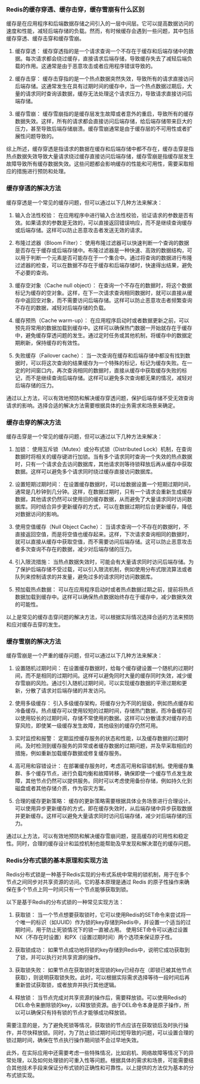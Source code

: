### Redis的缓存穿透、缓存击穿，缓存雪崩有什么区别

缓存是在应用程序和后端数据存储之间引入的一层中间层。它可以提高数据访问的速度和性能，减轻后端存储的负载。然而，有时候缓存会遇到一些问题，其中包括缓存穿透、缓存击穿和缓存雪崩。

1. 缓存穿透：
   缓存穿透指的是一个请求查询一个不存在于缓存和后端存储中的数据。每次请求都会绕过缓存，直接请求后端存储，导致缓存失去了减轻后端负载的作用。这通常是由于恶意攻击或者应用程序错误导致的。

2. 缓存击穿：
   缓存击穿指的是一个热点数据突然失效，导致所有的请求直接访问后端存储。这通常发生在具有过期时间的缓存中，当一个热点数据过期后，大量的请求同时查询该数据，缓存无法处理这个请求压力，导致请求直接访问后端存储。

3. 缓存雪崩：
   缓存雪崩指的是缓存层发生故障或者意外的重启，导致所有的缓存数据失效。这样，所有的请求都会直接访问后端存储，给后端存储带来巨大的压力，甚至导致后端存储崩溃。缓存雪崩通常是由于缓存层的不可用性或者扩展性问题导致的。

综上所述，缓存穿透是指请求的数据在缓存和后端存储中都不存在，缓存击穿是指热点数据失效导致大量请求绕过缓存直接访问后端存储，缓存雪崩是指缓存层发生故障导致所有缓存数据失效。这些问题都会影响缓存的性能和可用性，需要采取相应的措施进行预防和处理。

### 缓存穿透的解决方法

缓存穿透是一个常见的缓存问题，但可以通过以下几种方法来解决：

1. 输入合法性校验：
   在应用程序中进行输入合法性校验，验证请求的参数是否有效。如果请求的参数是无效的，可以直接返回错误响应，而不是继续查询缓存或后端存储。这样可以防止恶意攻击者发送无效的请求。

2. 布隆过滤器（Bloom Filter）：
   使用布隆过滤器可以快速判断一个查询的数据是否存在于缓存或后端存储中。布隆过滤器是一种快速、高效的数据结构，可以用于判断一个元素是否可能存在于一个集合中。通过将查询的数据进行布隆过滤器的检查，可以在数据不存在于缓存和后端存储时，快速得出结果，避免不必要的查询。

3. 缓存空对象（Cache null object）：
   在查询一个不存在的数据时，将这个数据标记为缓存的空对象。这样，在下一次请求查询相同数据时，就可以直接从缓存中返回空对象，而不需要访问后端存储。这样可以防止恶意攻击者频繁查询不存在的数据，减轻对后端存储的负载。

4. 缓存预热（Cache warm-up）：
   在应用程序启动时或者数据更新之前，可以预先将常用的数据加载到缓存中。这样可以确保热门数据一开始就存在于缓存中，避免缓存穿透问题的发生。通过定时任务或其他机制，将缓存中的数据定期刷新，保持缓存的有效性。

5. 失败缓存（Failover cache）：
   当一次查询在缓存和后端存储中都没有找到数据时，可以将这次查询的结果缓存为一个特殊的标记，标记为缓存失败。在一定的时间窗口内，再次查询相同的数据时，直接从缓存中获取缓存失败的标记，而不是继续查询后端存储。这样可以避免多次查询都无果的情况，减轻对后端存储的压力。

通过以上方法，可以有效地预防和解决缓存穿透问题，保护后端存储不受无效查询请求的影响。选择合适的解决方法需要根据具体的业务需求和场景来确定。

### 缓存击穿的解决方法

缓存击穿是一个常见的缓存问题，但可以通过以下几种方法来解决：

1. 加锁：
   使用互斥锁（Mutex）或分布式锁（Distributed Lock）机制，在查询数据时将相关的缓存键进行加锁。当有多个请求同时查询一个失效的热点数据时，只有一个请求会去访问数据库，其他请求则等待锁释放后再从缓存中获取数据。这样可以避免多个请求同时绕过缓存直接访问数据库。

2. 设置短期过期时间：
   在设置缓存数据时，可以给数据设置一个短期过期时间，通常是几秒钟到几分钟。这样，在数据过期时，只有一个请求会重新生成缓存数据，其他请求仍然可以使用旧的缓存数据，从而避免了大量请求同时访问数据库。同时结合异步更新缓存的方式，可以在数据过期时后台更新缓存，降低对数据访问的影响。

3. 使用空值缓存（Null Object Cache）：
   当请求查询一个不存在的数据时，不直接返回空值，而是将空值也缓存起来。这样，下次请求查询相同的数据时，就可以直接从缓存中获取空值，而不需要访问后端存储。这可以防止恶意攻击者多次查询不存在的数据，减少对后端存储的压力。

4. 引入限流措施：
   当热点数据失效时，可能会有大量请求同时访问后端存储。为了保护后端存储不受过载，可以引入限流机制，例如使用分布式限流算法或者队列来控制请求的并发量，避免过多的请求同时访问数据库。

5. 预加载热点数据：
   可以在应用程序启动时或者热点数据过期之前，提前将热点数据加载到缓存中。这样可以确保热点数据始终存在于缓存中，减少数据失效的可能性。

以上是常见的缓存击穿问题的解决方法，可以根据实际情况选择合适的方法来预防和应对缓存击穿的发生。

### 缓存雪崩的解决方法

缓存雪崩是一个严重的缓存问题，但可以通过以下几种方法来解决：

1. 设置随机过期时间：
   在设置缓存数据时，给每个缓存键设置一个随机的过期时间，而不是相同的过期时间。这样可以避免同时大量的缓存同时失效，减少缓存雪崩的风险。通过引入随机过期时间，可以实现缓存数据的平滑过期和更新，分散了请求对后端存储的并发访问。

2. 使用多级缓存：
   引入多级缓存架构，将缓存分为不同的层级，例如热点缓存和冷备缓存。热点缓存可以使用较短的过期时间，存储热门数据，而冷备缓存可以使用较长的过期时间，存储不常使用的数据。这样可以分散请求对缓存的击穿风险，即使某一级缓存发生故障，其他级别的缓存仍然可用。

3. 实时监控和报警：
   定期监控缓存服务的状态和性能，以及缓存数据的过期时间。及时检测到缓存服务的异常或者缓存数据的过期问题，并及早采取相应的措施，例如重新加载缓存数据或修复缓存服务。

4. 高可用和容错设计：
   在部署缓存服务时，考虑高可用和容错机制。使用缓存集群、多个缓存节点，进行负载均衡和故障转移，确保即使一个缓存节点发生故障，其他节点仍然可以提供服务。同时可以考虑使用备份存储，例如持久化到磁盘或者其他存储介质，作为容灾方案。

5. 合理的缓存更新策略：
   缓存的更新策略需要根据具体业务场景进行合理设计。可以使用异步更新缓存的方式，即在缓存失效时，从后端存储中异步获取数据并更新缓存。这样可以避免大量请求同时访问后端存储，减少对后端存储的压力。

通过以上方法，可以有效地预防和解决缓存雪崩问题，提高缓存的可用性和稳定性。同时，合理的缓存设计和监控机制也能帮助及早发现和解决潜在的缓存问题。

### Redis分布式锁的基本原理和实现方法

Redis分布式锁是一种基于Redis实现的分布式系统中常用的锁机制，用于在多个节点之间同步对共享资源的访问。它的基本原理是通过 Redis 的原子性操作来确保在多个节点上同一时间只有一个节点能够获取到锁。

以下是基于Redis的分布式锁的一种常见实现方法：

1. 获取锁：
   当一个节点想要获取锁时，它可以使用Redis的SET命令来尝试将一个唯一的标识（如UUID）作为锁的key存储到Redis中，并设置一个适当的过期时间，用于防止死锁情况下的锁一直被占用。
   使用SET命令可以通过设置NX（不存在时设置）和PX（设置过期时间）两个选项来保证原子性。

2. 获取锁成功：
   如果节点成功地将锁的key存储到Redis中，说明它成功获取到了锁，并可以执行对共享资源的操作。

3. 获取锁失败：
   如果节点在获取锁时发现锁的key已经存在（即锁已被其他节点获取），则说明获取锁失败。此时，可以根据实际需求选择等待一段时间后再重新尝试获取锁，或者放弃并执行其他逻辑。

4. 释放锁：
   当节点完成对共享资源的操作后，需要释放锁。可以使用Redis的DEL命令来删除锁的key，以释放锁资源。由于DEL命令本身是原子操作，所以可以确保只有持有锁的节点才能够成功释放锁。

需要注意的是，为了避免死锁等情况，获取锁的节点应该在获取锁后及时执行操作，并尽快释放锁。同时，为了防止锁过期时间过短导致的问题，可以设置合理的锁过期时间，确保在节点执行操作期间锁不会过早地失效。

此外，在实际应用中还需要考虑一些特殊情况，比如宕机、网络故障等情况下的异常处理，以及如何处理锁的可重入性等问题。根据具体的需求和场景，可能需要结合其他技术手段来保证分布式锁的正确性和可靠性。以上提供的方法仅为基本的分布式锁实现。


